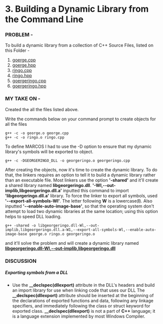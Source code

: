 # 3. Building a Dynamic Library from the Command Line

### PROBLEM -

To build a dynamic library from a collection of C++ Source Files, listed on this Folder -
1. [goerge.cpp](https://github.com/dibakarsutradhar/cpp-cookbook/blob/master/1.building-cpp-application/3.dynamicLibrary/george.cpp)
2. [goerge.hpp](https://github.com/dibakarsutradhar/cpp-cookbook/blob/master/1.building-cpp-application/3.dynamicLibrary/george.hpp)
3. [ringo.cpp](https://github.com/dibakarsutradhar/cpp-cookbook/blob/master/1.building-cpp-application/3.dynamicLibrary/ringo.cpp)
4. [ringo.hpp](https://github.com/dibakarsutradhar/cpp-cookbook/blob/master/1.building-cpp-application/3.dynamicLibrary/ringo.hpp)
5. [goergeringo.cpp](https://github.com/dibakarsutradhar/cpp-cookbook/blob/master/1.building-cpp-application/3.dynamicLibrary/georgeringo.cpp)
6. [goergeringo.hpp](https://github.com/dibakarsutradhar/cpp-cookbook/blob/master/1.building-cpp-application/3.dynamicLibrary/georgeringo.hpp)


### MY TAKE ON -

Created the all the files listed above.

Write the commands below on your command prompt to create objects for all the files

```
g++ -c -o george.o george.cpp
g++ -c -o ringo.o ringo.cpp
```

To define MARCOS I had to use the -D option to ensure that my dynamic library's symbols will be exported to object.
```
g++ -c -DGEORGERINGO_DLL -o georgeringo.o georgeringo.cpp
```
After creating the objects, now it's time to create the dynamic library.
To do that, the linkers requires an option to tell it to build a dynamic library rather than an executable file. Most linkers use the option **'-shared'** and it'll create a shared library named **libgeorgeringo.dll**. **'-Wl,--out-implib,libgeorgeringo.dll.a'** inputted this command to import **'libgeorgeringo.dll.a'** library. To force the linker to export all symbols, used **'--export-all-symbols-Wl'**. The letter following **W** is a lowercase(**l**). Also inputted **'--enable-auto-image-base'**, so that the operating system don't attempt to load two dynamic libraries at the same location; using this option helps to speed DLL loading.

```
g++ -shared -o libgeorgeringo.dll-Wl,--out-implib,libgeorgeringo.dll.a-W1,--export-all-symbols-Wl,--enable-auto-image-base george.o ringo.o georgeringo.o
```

and it'll solve the problem and will create a dynamic library named **[libgeorgeringo.dll-Wl,--out-implib,libgeorgeringo.dll](https://github.com/dibakarsutradhar/cpp-cookbook/blob/master/1.building-cpp-application/3.dynamicLibrary/libgeorgeringo.dll-Wl%2C--out-implib%2Clibgeorgeringo.dll.a-W1%2C--export-all-symbols-Wl%2C--enable-auto-image-base)**


### DISCUSSION

##### Exporting symbols from a DLL
* Use the **__declspec(dllexport)** attribute in the DLL's headers and build an import library for use when linking code that uses our DLL
    The **__declspec(dllexport)** attribute should be inserted at the beginning of the declarations of exported functions and data, following any linkage specifiers, and immediately following the class or struct keyword for exported class. **__declspec(dllexport)** is not a part of **C++** language; it is a language extension implemented by most Windows Compiler.